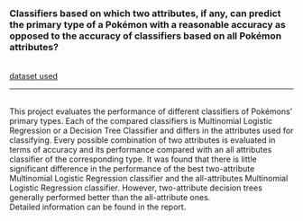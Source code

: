 <h3>Classifiers based on which two attributes, if any, can predict the primary type of a Pokémon with a reasonable accuracy as opposed to the accuracy of classifiers based on all Pokémon attributes?</h3>
<br/>
	<a href="https://www.kaggle.com/abcsds/pokemon">dataset used</a>
<hr/>
<br/>
	This project evaluates the performance of different classifiers of Pokémons’ primary types. Each of the compared classifiers is Multinomial Logistic Regression or a Decision Tree Classifier and differs in the attributes used for classifying. Every possible combination of two attributes is evaluated in terms of accuracy and its performance compared with an all attributes classifier of the corresponding type. It was found that there is little significant difference in the performance of the best two-attribute Multinomial Logistic Regression classifier and the all-attributes Multinomial Logistic Regression classifier. However, two-attribute decision trees generally performed better than the all-attribute ones.
<br/>
	Detailed information can be found in the report.
